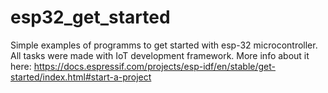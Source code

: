 # esp32_get_started
Simple examples of programms to get started with esp-32 microcontroller. All tasks were made with IoT development framework. More info about it here: https://docs.espressif.com/projects/esp-idf/en/stable/get-started/index.html#start-a-project

